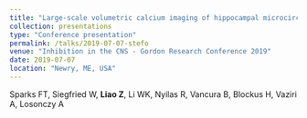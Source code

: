 ```yaml
---
title: "Large-scale volumetric calcium imaging of hippocampal microcircuits during head-fixed spatial navigation and learning"
collection: presentations
type: "Conference presentation"
permalink: /talks/2019-07-07-stefo
venue: "Inhibition in the CNS - Gordon Research Conference 2019"
date: 2019-07-07
location: "Newry, ME, USA"
---
```

Sparks FT, Siegfried W, <b>Liao Z</b>, Li WK, Nyilas R, Vancura B, Blockus H, Vaziri A, Losonczy A
